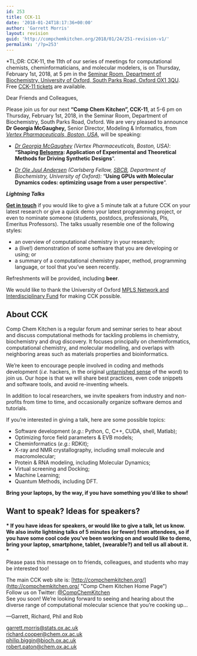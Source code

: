 ```yaml
---
id: 253
title: CCK-11
date: '2018-01-24T18:17:36+00:00'
author: 'Garrett Morris'
layout: revision
guid: 'http://compchemkitchen.org/2018/01/24/251-revision-v1/'
permalink: '/?p=253'
---
```


*TL;DR: CCK-11, the 11th of our series of meetings for computational chemists, cheminformaticians, and molecular modelers, is on Thursday, February 1st, 2018, at 5 pm in the [Seminar Room, Department of Biochemistry, University of Oxford, South Parks Road, Oxford OX1 3QU](http://www.bioch.ox.ac.uk/contact/maps). Free [CCK-11 tickets](https://www.eventbrite.com/e/comp-chem-kitchen-cck-11-tickets-42503124991) are available.

Dear Friends and Colleagues,

Please join us for our next **“Comp Chem Kitchen”, CCK-11**, at 5-6 pm on Thursday, February 1st, 2018, in the Seminar Room, Department of Biochemistry, South Parks Road, Oxford. We are very pleased to announce **Dr Georgia McGaughey,** Senior Director, Modeling &amp; Informatics, from [*Vertex Pharmaceuticals, Boston, USA*](https://www.vrtx.com), will be speaking:

- *[Dr Georgia McGaughey](https://www.linkedin.com/in/georgia-mcgaughey-2ba7a19/) (Vertex Pharmaceuticals, Boston, USA)*: **“Shaping [Belsomra](https://en.wikipedia.org/wiki/Suvorexant): Application of Experimental and Theoretical Methods for Driving Synthetic Designs**“.

- *[Dr Ole Juul Andersen](https://www.linkedin.com/in/ojandersen/) (Carlsberg Fellow, [SBCB](http://sbcb.bioch.ox.ac.uk/bigginlab/), Department of Biochemistry, University of Oxford):* “**Using GPUs with Molecular Dynamics codes: optimizing usage from a user perspective**“.

***Lightning Talks***

**[Get in touch](mailto:garrett.morris@stats.ox.ac.uk)** if you would like to give a 5 minute talk at a future CCK on your latest research or give a quick demo your latest programming project, or even to nominate someone (students, postdocs, professionals, PIs, Emeritus Professors). The talks usually resemble one of the following styles:

- an overview of computational chemistry in your research;
- a (live!) demonstration of some software that you are developing or using; or
- a summary of a computational chemistry paper, method, programming language, or tool that you’ve seen recently.

Refreshments will be provided, including **beer**.

We would like to thank the University of Oxford [MPLS Network and Interdisciplinary Fund](https://www.mpls.ox.ac.uk/news/nif) for making CCK possible.

## About CCK

Comp Chem Kitchen is a regular forum and seminar series to hear about and discuss computational methods for tackling problems in chemistry, biochemistry and drug discovery. It focuses principally on cheminformatics, computational chemistry, and molecular modelling, and overlaps with neighboring areas such as materials properties and bioinformatics.

We’re keen to encourage people involved in coding and methods development (*i.e.* hackers, in the original [untarnished sense](http://radar.oreilly.com/2010/06/hackers-at-25.html) of the word) to join us. Our hope is that we will share best practices, even code snippets and software tools, and avoid re-inventing wheels.

In addition to local researchers, we invite speakers from industry and non-profits from time to time, and occasionally organize software demos and tutorials.

If you’re interested in giving a talk, here are some possible topics:

- Software development (*e.g.*: Python, C, C++, CUDA, shell, Matlab);
- Optimizing force field parameters &amp; EVB models;
- Cheminformatics (*e.g.*: RDKit);
- X-ray and NMR crystallography, including small molecule and macromolecular;
- Protein &amp; RNA modeling, including Molecular Dynamics;
- Virtual screening and Docking;
- Machine Learning;
- Quantum Methods, including DFT.

**Bring your laptops, by the way, if you have something you’d like to show!**

##  

## **Want to speak? Ideas for speakers?**

**\* If you have ideas for speakers, or would like to give a talk, let us know. We also invite lightning talks of 5 minutes (or fewer) from attendees, so if you have some cool code you’ve been working on and would like to demo, bring your laptop, smartphone, tablet, (wearable?) and tell us all about it. \***

Please pass this message on to friends, colleagues, and students who may be interested too!

The main CCK web site is: [http://compchemkitchen.org/](http://compchemkitchen.org/ "Comp Chem Kitchen Home Page")  
Follow us on Twitter: [@CompChemKitchen](https://mobile.twitter.com/CompChemKitchen "@CompChemKitchen")  
See you soon! We’re looking forward to seeing and hearing about the diverse range of computational molecular science that you’re cooking up…

—Garrett, Richard, Phil and Rob

<garrett.morris@stats.ox.ac.uk>  
<richard.cooper@chem.ox.ac.uk>  
[<span class="lG">philip</span>.<span class="lG">biggin</span>@bioch.ox.ac.uk](mailto:philip.biggin@bioch.ox.ac.uk)  
<robert.paton@chem.ox.ac.uk>